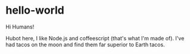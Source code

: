 # hello-world

Hi Humans!

Hubot here, I like Node.js and coffeescript (that's what I'm made of).
I've had tacos on the moon and find them far superior to Earth tacos.
